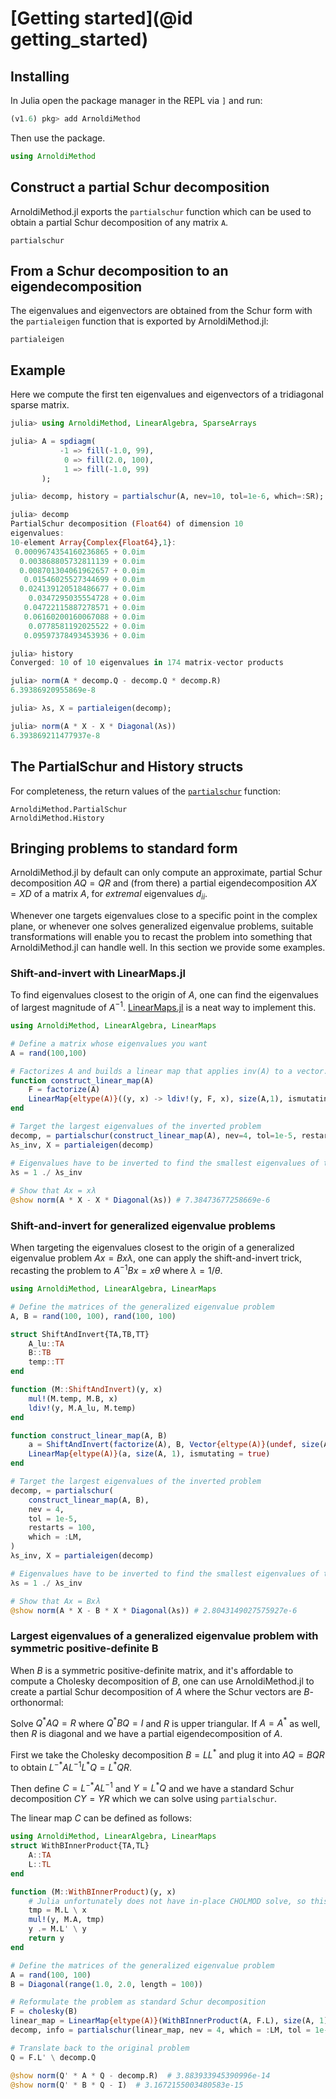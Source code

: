 # [Getting started](@id getting_started)

## Installing

In Julia open the package manager in the REPL via `]` and run:

```julia
(v1.6) pkg> add ArnoldiMethod
```

Then use the package.

```julia
using ArnoldiMethod
```

## Construct a partial Schur decomposition

ArnoldiMethod.jl exports the `partialschur` function which can be used to 
obtain a partial Schur decomposition of any matrix `A`.

```@docs
partialschur
```

## From a Schur decomposition to an eigendecomposition
The eigenvalues and eigenvectors are obtained from the Schur form with the 
`partialeigen` function that is exported by ArnoldiMethod.jl:

```@docs
partialeigen
```

## Example

Here we compute the first ten eigenvalues and eigenvectors of a tridiagonal
sparse matrix.

```julia
julia> using ArnoldiMethod, LinearAlgebra, SparseArrays

julia> A = spdiagm(
           -1 => fill(-1.0, 99),
            0 => fill(2.0, 100), 
            1 => fill(-1.0, 99)
       );

julia> decomp, history = partialschur(A, nev=10, tol=1e-6, which=:SR);

julia> decomp
PartialSchur decomposition (Float64) of dimension 10
eigenvalues:
10-element Array{Complex{Float64},1}:
 0.0009674354160236865 + 0.0im
  0.003868805732811139 + 0.0im
  0.008701304061962657 + 0.0im
   0.01546025527344699 + 0.0im
  0.024139120518486677 + 0.0im
    0.0347295035554728 + 0.0im
   0.04722115887278571 + 0.0im
   0.06160200160067088 + 0.0im
    0.0778581192025522 + 0.0im
   0.09597378493453936 + 0.0im

julia> history
Converged: 10 of 10 eigenvalues in 174 matrix-vector products

julia> norm(A * decomp.Q - decomp.Q * decomp.R)
6.39386920955869e-8

julia> λs, X = partialeigen(decomp);

julia> norm(A * X - X * Diagonal(λs))
6.393869211477937e-8
```

## The PartialSchur and History structs

For completeness, the return values of the [`partialschur`](@ref) function:

```@docs
ArnoldiMethod.PartialSchur
ArnoldiMethod.History
```

## Bringing problems to standard form

ArnoldiMethod.jl by default can only compute an approximate, partial Schur decomposition
$AQ = QR$ and (from there) a partial eigendecomposition $AX = XD$ of a matrix $A$, for
*extremal* eigenvalues $d_{ii}$.

Whenever one targets eigenvalues close to a specific point in the complex plane,
or whenever one solves generalized eigenvalue problems, suitable transformations
will enable you to recast the problem into something that ArnoldiMethod.jl can 
handle well. In this section we provide some examples.

### Shift-and-invert with LinearMaps.jl
To find eigenvalues closest to the origin of $A$, one can find the eigenvalues
of largest magnitude of $A^{-1}$. [LinearMaps.jl](https://github.com/Jutho/LinearMaps.jl) 
is a neat way to implement this.

```julia
using ArnoldiMethod, LinearAlgebra, LinearMaps

# Define a matrix whose eigenvalues you want
A = rand(100,100)

# Factorizes A and builds a linear map that applies inv(A) to a vector.
function construct_linear_map(A)
    F = factorize(A)
    LinearMap{eltype(A)}((y, x) -> ldiv!(y, F, x), size(A,1), ismutating=true)
end

# Target the largest eigenvalues of the inverted problem
decomp, = partialschur(construct_linear_map(A), nev=4, tol=1e-5, restarts=100, which=:LM)
λs_inv, X = partialeigen(decomp)

# Eigenvalues have to be inverted to find the smallest eigenvalues of the non-inverted problem.
λs = 1 ./ λs_inv
 
# Show that Ax = xλ
@show norm(A * X - X * Diagonal(λs)) # 7.38473677258669e-6
```

### Shift-and-invert for generalized eigenvalue problems
When targeting the eigenvalues closest to the origin of a generalized eigenvalue
problem $Ax = Bx\lambda$, one can apply the shift-and-invert trick, recasting 
the problem to $A^{-1}Bx = x\theta$ where $\lambda = 1 / \theta$.

```julia
using ArnoldiMethod, LinearAlgebra, LinearMaps

# Define the matrices of the generalized eigenvalue problem
A, B = rand(100, 100), rand(100, 100)

struct ShiftAndInvert{TA,TB,TT}
    A_lu::TA
    B::TB
    temp::TT
end

function (M::ShiftAndInvert)(y, x)
    mul!(M.temp, M.B, x)
    ldiv!(y, M.A_lu, M.temp)
end

function construct_linear_map(A, B)
    a = ShiftAndInvert(factorize(A), B, Vector{eltype(A)}(undef, size(A, 1)))
    LinearMap{eltype(A)}(a, size(A, 1), ismutating = true)
end

# Target the largest eigenvalues of the inverted problem
decomp, = partialschur(
    construct_linear_map(A, B),
    nev = 4,
    tol = 1e-5,
    restarts = 100,
    which = :LM,
)
λs_inv, X = partialeigen(decomp)

# Eigenvalues have to be inverted to find the smallest eigenvalues of the non-inverted problem.
λs = 1 ./ λs_inv

# Show that Ax = Bxλ
@show norm(A * X - B * X * Diagonal(λs)) # 2.8043149027575927e-6
```

### Largest eigenvalues of a generalized eigenvalue problem with symmetric positive-definite B

When $B$ is a symmetric positive-definite matrix, and it's affordable to compute a Cholesky
decomposition of $B$, one can use ArnoldiMethod.jl to create a partial Schur decomposition of
$A$ where the Schur vectors are $B$-orthonormal:

Solve $Q^*AQ = R$ where $Q^*BQ = I$ and $R$ is upper triangular. If $A = A^*$ as well, then
$R$ is diagonal and we have a partial eigendecomposition of $A$.

First we take the Cholesky decomposition $B = LL^*$ and plug it into $AQ = BQR$ to obtain
$L^{-*}AL^{-1}L^*Q = L^*QR$.

Then define $C = L^{-*}AL^{-1}$ and $Y = L^*Q$ and we have a standard Schur decomposition
$CY = YR$ which we can solve using `partialschur`.

The linear map $C$ can be defined as follows:

```julia
using ArnoldiMethod, LinearAlgebra, LinearMaps
struct WithBInnerProduct{TA,TL}
    A::TA
    L::TL
end

function (M::WithBInnerProduct)(y, x)
    # Julia unfortunately does not have in-place CHOLMOD solve, so this is far from optimal.
    tmp = M.L \ x
    mul!(y, M.A, tmp)
    y .= M.L' \ y
    return y
end

# Define the matrices of the generalized eigenvalue problem
A = rand(100, 100)
B = Diagonal(range(1.0, 2.0, length = 100))

# Reformulate the problem as standard Schur decomposition
F = cholesky(B)
linear_map = LinearMap{eltype(A)}(WithBInnerProduct(A, F.L), size(A, 1), ismutating = true)
decomp, info = partialschur(linear_map, nev = 4, which = :LM, tol = 1e-10)

# Translate back to the original problem
Q = F.L' \ decomp.Q

@show norm(Q' * A * Q - decomp.R)  # 3.883933945390996e-14
@show norm(Q' * B * Q - I)  # 3.1672155003480583e-15
```

